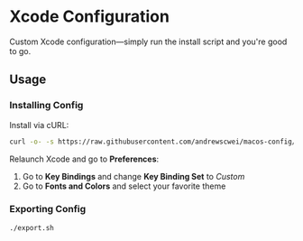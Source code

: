 # Xcode Configuration

Custom Xcode configuration—simply run the install script and you're good to go.

## Usage

### Installing Config

Install via cURL:

```sh
curl -o- -s https://raw.githubusercontent.com/andrewscwei/macos-config/master/xcode/install.sh | bash
```

Relaunch Xcode and go to **Preferences**:

1. Go to **Key Bindings** and change **Key Binding Set** to *Custom*
2. Go to **Fonts and Colors** and select your favorite theme

### Exporting Config

```sh
./export.sh
```
